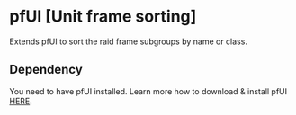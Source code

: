 # pfUI \[Unit frame sorting\]
Extends pfUI to sort the raid frame subgroups by name or class.

## Dependency
You need to have pfUI installed. Learn more how to download & install pfUI [HERE](https://shagu.org/pfUI).